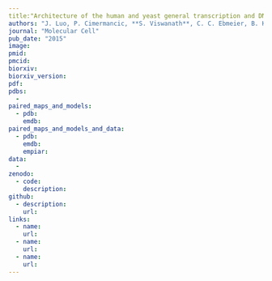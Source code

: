 ```yaml
---
title:"Architecture of the human and yeast general transcription and DNA repair factor TFIIH,"
authors: "J. Luo, P. Cimermancic, **S. Viswanath**, C. C. Ebmeier, B. Kim, M. Dehecq, V. Raman, C.H. Greenberg, R. Pellarin, A. Sali, D. Taatjes, S. Hahn, J. Ranish"
journal: "Molecular Cell"
pub_date: "2015"
image: 
pmid: 
pmcid: 
biorxiv:
biorxiv_version:
pdf: 
pdbs:
  - 
paired_maps_and_models:
  - pdb: 
    emdb: 
paired_maps_and_models_and_data:
  - pdb: 
    emdb: 
    empiar: 
data:
  - 
zenodo:
  - code: 
    description: 
github:
  - description: 
    url: 
links:
  - name: 
    url: 
  - name: 
    url: 
  - name: 
    url: 
---
```

